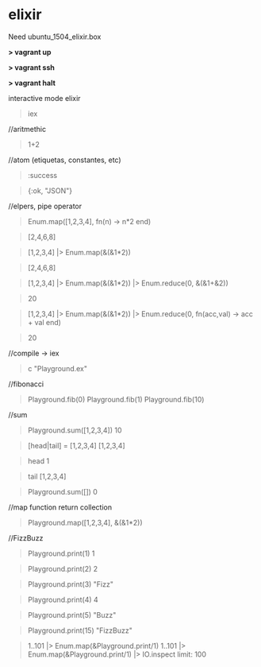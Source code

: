 # elixir

Need ubuntu_1504_elixir.box

**> vagrant up**

**> vagrant ssh**


**> vagrant halt**

interactive mode elixir

> iex


//aritmethic

> 1+2


//atom (etiquetas, constantes, etc)

> :success

> {:ok, "JSON"}


//elpers, pipe operator

> Enum.map([1,2,3,4], fn(n) -> n*2 end)

> [2,4,6,8]


> [1,2,3,4] |> Enum.map(&(&1*2))

> [2,4,6,8]


> [1,2,3,4] |> Enum.map(&(&1*2)) |> Enum.reduce(0, &(&1+&2))

> 20


> [1,2,3,4] |> Enum.map(&(&1*2)) |> Enum.reduce(0, fn(acc,val) -> acc + val end)

> 20

//compile
-> iex
> c "Playground.ex"

//fibonacci
> Playground.fib(0)
> Playground.fib(1)
> Playground.fib(10)


//sum
> Playground.sum([1,2,3,4])
10

> [head|tail] = [1,2,3,4]
[1,2,3,4]

> head
1

> tail
[1,2,3,4]

> Playground.sum([])
0

//map function return collection
> Playground.map([1,2,3,4], &(&1*2))

//FizzBuzz
> Playground.print(1)
1

> Playground.print(2)
2

> Playground.print(3)
"Fizz"

> Playground.print(4)
4

> Playground.print(5)
"Buzz"

> Playground.print(15)
"FizzBuzz"

> 1..101 |> Enum.map(&Playground.print/1)
> 1..101 |> Enum.map(&Playground.print/1) |> IO.inspect limit: 100